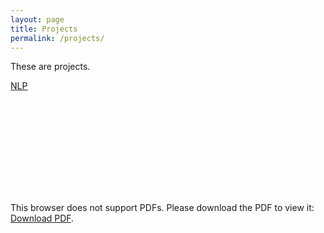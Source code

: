 ```yaml
---
layout: page
title: Projects
permalink: /projects/
---
```


These are projects.

[NLP](https://pekofsky.github.io/nlp)

<object data="https://pekofsky.github.io/_site/files/436proj.pdf" type="application/pdf" width="700px" height="700px">
    <embed src="https://pekofsky.github.io/_site/files/436proj.pdf">
        <p>This browser does not support PDFs. Please download the PDF to view it: <a href="https://pekofsky.github.io/_site/files/436proj.pdf">Download PDF</a>.</p>
    </embed>
</object>